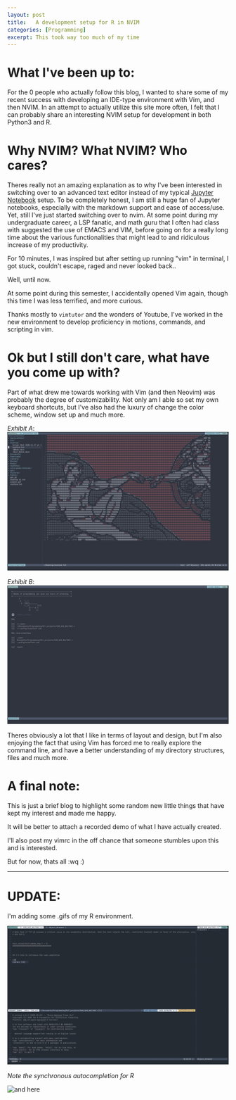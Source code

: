 ```yaml
---
layout: post
title:   A development setup for R in NVIM
categories: [Programming]
excerpt: This took way too much of my time 
---
```


# What I've been up to:

For the 0 people who actually follow this blog, I wanted to share some of my recent success with
developing an IDE-type environment with Vim, and then NVIM. In an attempt to actually utilize this site more often, I felt
that I can probably share an interesting NVIM setup for development in both Python3 and R.

# Why NVIM? What NVIM? Who cares?

Theres really not an amazing explanation as to why I've been interested in switching over to an advanced text
editor instead of my typical [Jupyter Notebook](https://github.com/mrgonzal-SU/Visualizations/blob/master/Centro_Scrapes.ipynb)
setup. To be completely honest, I am still a huge fan of Jupyter notebooks, especially with the markdown support and ease of access/use. Yet, still I've just started switching over to nvim.
At some point during my undergraduate career, a LSP fanatic, and math guru that I often had class with suggested the use of EMACS and VIM, before going on for a really long time about the various functionalities that might lead to and ridiculous increase of my productivity.

For 10 minutes, I was inspired but after setting up running "vim" in terminal, I got stuck, couldn't escape, raged and never looked back..

Well, until now.

At some point during this semester, I accidentally opened Vim again, though this time I was less terrified, and more curious.


Thanks mostly to  `vimtutor` and the wonders of Youtube, I've worked in the new environment to develop proficiency in motions, commands, and scripting in vim.

# Ok but I still don't care, what have you come up with?

Part of what drew me towards working with Vim (and then Neovim) was probably the degree of customizability. Not only am I able so set my own keyboard shortcuts, but I've also had the luxury of change the color scheme, window set up and much more.


*Exhibit A*: ![Image of ascii](https://github.com/MatthewRGonzalez/Econometric/blob/master/images/sistine.png?raw=true)

*Exhibit B*: ![Image of enter screen](https://github.com/MatthewRGonzalez/Econometric/blob/master/images/entry.png?raw=true)


Theres obviously a lot that I like in terms of layout and design, but I'm also enjoying the fact that using Vim has forced me to really explore the command line, and have a better understanding of my directory structures, files and much more.

# A final note:

This is just a brief blog to highlight some random new little things that have kept my interest and made me happy. 

It will be better to attach a recorded demo of what I have actually created.

I'll also post my vimrc in the off chance that someone stumbles upon this and is interested.

But for now, thats all :wq :)


---
# UPDATE:

I'm adding some .gifs of my R environment.

![here](https://github.com/MatthewRGonzalez/Econometric/blob/master/images/Untitled%202.gif?raw=true)

*Note the synchronous autocompletion for R*


![and here](https://github.com/MatthewRGonzalez/Econometric/blob/master/images/Untitled3.gif?raw=true)



